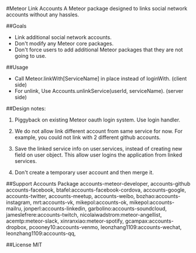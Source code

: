 #Meteor Link Accounts
A Meteor package designed to links social network accounts without any hassles.

##Goals
* Link additional social network accounts.
* Don't modify any Meteor core packages.
* Don't force users to add additional Meteor packages that they are not going to
  use.

##Usage
* Call Meteor.linkWith[ServiceName] in place instead of loginWith.  (client side)
* For unlink, Use Accounts.unlinkService(userId, serviceName).  (server side)

##Design notes:
1. Piggyback on existing Meteor oauth login system. Use login handler.

2. We do not allow link different account from same service for now. For example, you
   could not link with 2 different github accounts.

3. Save the linked service info on user.services, instead of creating new field
   on user object.  This allow user logins the application from linked services.

4. Don't create a temporary user account and then merge it.

##Support Accounts Package
accounts-meteor-developer, accounts-github accounts-facebook,
btafel:accounts-facebook-cordova, accounts-google, accounts-twitter,
accounts-meetup, accounts-weibo, bozhao:accounts-instagram,
mrt:accounts-vk, mikepol:accounts-ok, mikepol:accounts-mailru,
jonperl:accounts-linkedin, garbolino:accounts-soundcloud, jameslefrere:accounts-twitch, 
nicolaiwadstrom:meteor-angellist, acemtp:meteor-slack, xinranxiao:meteor-spotify,
gcampax:accounts-dropbox, pcooney10:accounts-venmo, leonzhang1109:accounts-wechat,
leonzhang1109:accounts-qq,

##License
MIT
